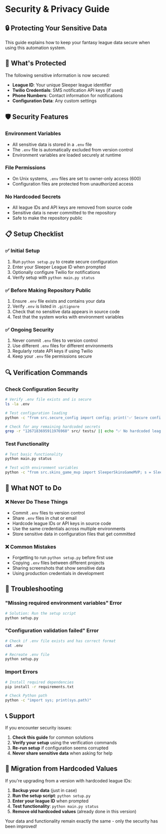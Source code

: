 # Security & Privacy Guide

## 🔒 Protecting Your Sensitive Data

This guide explains how to keep your fantasy league data secure when using this automation system.

## 🚨 What's Protected

The following sensitive information is now secured:

- **League ID**: Your unique Sleeper league identifier
- **Twilio Credentials**: SMS notification API keys (if used)
- **Phone Numbers**: Contact information for notifications
- **Configuration Data**: Any custom settings

## 🛡️ Security Features

### Environment Variables
- All sensitive data is stored in a `.env` file
- The `.env` file is automatically excluded from version control
- Environment variables are loaded securely at runtime

### File Permissions
- On Unix systems, `.env` files are set to owner-only access (600)
- Configuration files are protected from unauthorized access

### No Hardcoded Secrets
- All league IDs and API keys are removed from source code
- Sensitive data is never committed to the repository
- Safe to make the repository public

## 📋 Setup Checklist

### ✅ Initial Setup
1. Run `python setup.py` to create secure configuration
2. Enter your Sleeper League ID when prompted
3. Optionally configure Twilio for notifications
4. Verify setup with `python main.py status`

### ✅ Before Making Repository Public
1. Ensure `.env` file exists and contains your data
2. Verify `.env` is listed in `.gitignore`
3. Check that no sensitive data appears in source code
4. Test that the system works with environment variables

### ✅ Ongoing Security
1. Never commit `.env` files to version control
2. Use different `.env` files for different environments
3. Regularly rotate API keys if using Twilio
4. Keep your `.env` file permissions secure

## 🔍 Verification Commands

### Check Configuration Security
```bash
# Verify .env file exists and is secure
ls -la .env

# Test configuration loading
python -c "from src.secure_config import config; print('✅ Secure config loaded')"

# Check for any remaining hardcoded secrets
grep -r "1267183695911976960" src/ tests/ || echo "✅ No hardcoded league IDs found"
```

### Test Functionality
```bash
# Test basic functionality
python main.py status

# Test with environment variables
python -c "from src.skins_game_mvp import SleeperSkinsGameMVP; s = SleeperSkinsGameMVP(); print('✅ MVP initialized securely')"
```

## 🚫 What NOT to Do

### ❌ Never Do These Things
- Commit `.env` files to version control
- Share `.env` files in chat or email
- Hardcode league IDs or API keys in source code
- Use the same credentials across multiple environments
- Store sensitive data in configuration files that get committed

### ❌ Common Mistakes
- Forgetting to run `python setup.py` before first use
- Copying `.env` files between different projects
- Sharing screenshots that show sensitive data
- Using production credentials in development

## 🔧 Troubleshooting

### "Missing required environment variables" Error
```bash
# Solution: Run the setup script
python setup.py
```

### "Configuration validation failed" Error
```bash
# Check if .env file exists and has correct format
cat .env

# Recreate .env file
python setup.py
```

### Import Errors
```bash
# Install required dependencies
pip install -r requirements.txt

# Check Python path
python -c "import sys; print(sys.path)"
```

## 📞 Support

If you encounter security issues:

1. **Check this guide** for common solutions
2. **Verify your setup** using the verification commands
3. **Re-run setup** if configuration seems corrupted
4. **Never share sensitive data** when asking for help

## 🔄 Migration from Hardcoded Values

If you're upgrading from a version with hardcoded league IDs:

1. **Backup your data** (just in case)
2. **Run the setup script**: `python setup.py`
3. **Enter your league ID** when prompted
4. **Test functionality**: `python main.py status`
5. **Remove old hardcoded values** (already done in this version)

Your data and functionality remain exactly the same - only the security has been improved!
